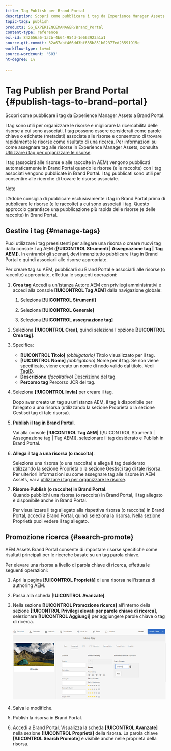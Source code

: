 ```yaml
---
title: Tag Publish per Brand Portal
description: Scopri come pubblicare i tag da Experience Manager Assets a Brand Portal.
topic-tags: publish
products: SG_EXPERIENCEMANAGER/Brand_Portal
content-type: reference
exl-id: 842656a6-1a2b-4b64-954d-1e663923a1a1
source-git-commit: 32a67abf466dd3bf635b851b02377ed23591915e
workflow-type: tm+mt
source-wordcount: '603'
ht-degree: 1%

---
```


# Tag Publish per Brand Portal {#publish-tags-to-brand-portal}

Scopri come pubblicare i tag da Experience Manager Assets a Brand Portal.

I tag sono utili per organizzare le risorse e migliorare la ricercabilità delle risorse a cui sono associati. I tag possono essere considerati come parole chiave o etichette (metadati) associate alle risorse e consentono di trovare rapidamente le risorse come risultato di una ricerca. Per informazioni su come assegnare tag alle risorse in Experience Manager Assets, consulta [Utilizzare i tag per organizzare le risorse](https://experienceleague.adobe.com/en/docs/experience-manager-65/content/assets/managing/organize-assets).

I tag (associati alle risorse e alle raccolte in AEM) vengono pubblicati automaticamente in Brand Portal quando le risorse (e le raccolte) con i tag associati vengono pubblicate in Brand Portal. I tag pubblicati sono utili per consentire alle ricerche di trovare le risorse associate.

>[!NOTE]
>
>L’Adobe consiglia di pubblicare esclusivamente i tag in Brand Portal prima di pubblicare le risorse (e le raccolte) a cui sono associati i tag. Questo approccio garantisce una pubblicazione più rapida delle risorse (e delle raccolte) in Brand Portal.

## Gestire i tag {#manage-tags}

Puoi utilizzare i tag preesistenti per allegare una risorsa o creare nuovi tag dalla console Tag AEM (**[!UICONTROL Strumenti | Assegnazione tag | Tag AEM]**). In entrambi gli scenari, devi innanzitutto pubblicare i tag in Brand Portal e quindi associarli alle risorse appropriate.

Per creare tag su AEM, pubblicarli su Brand Portal e associarli alle risorse (o raccolte) appropriate, effettua le seguenti operazioni:

1. **Crea tag**
Accedi a un&#39;istanza Autore AEM con privilegi amministrativi e accedi alla console **[!UICONTROL Tag AEM]** dalla navigazione globale:

   1. Seleziona **[!UICONTROL Strumenti]**

   1. Seleziona **[!UICONTROL Generale]**

   1. Seleziona **[!UICONTROL assegnazione tag]**

1. Seleziona **[!UICONTROL Crea]**, quindi seleziona l&#39;opzione **[!UICONTROL Crea tag]**.
1. Specifica:

   * **[!UICONTROL Titolo]**
     *(obbligatorio)* Titolo visualizzato per il tag.
   * **[!UICONTROL Nome]**
     *(obbligatorio)* Nome per il tag. Se non viene specificato, viene creato un nome di nodo valido dal titolo. Vedi [TagID](https://experienceleague.adobe.com/en/docs/experience-manager-65/content/implementing/developing/platform/tagging/framework).
   * **Descrizione**
     *(facoltativo)* Descrizione del tag.
   * **Percorso tag**
Percorso JCR del tag.

1. Seleziona **[!UICONTROL Invia]** per creare il tag.

   Dopo aver creato un tag su un’istanza AEM, il tag è disponibile per l’allegato a una risorsa (utilizzando la sezione Proprietà o la sezione Gestisci tag di tale risorsa).

1. **Publish il tag in Brand Portal**.

   Vai alla console **[!UICONTROL Tag AEM]** ([!UICONTROL Strumenti | Assegnazione tag | Tag AEM]), selezionare il tag desiderato e Publish in Brand Portal.

1. **Allega il tag a una risorsa (o raccolta)**.

   Seleziona una risorsa (o una raccolta) e allega il tag desiderato utilizzando la sezione Proprietà o la sezione Gestisci tag di tale risorsa. Per ulteriori informazioni su come assegnare tag alle risorse in AEM Assets, vai a [utilizzare i tag per organizzare le risorse](https://experienceleague.adobe.com/en/docs/experience-manager-65/content/assets/managing/organize-assets).

1. **Risorse Publish (o raccolte) in Brand Portal**.\
   Quando pubblichi una risorsa (o raccolta) in Brand Portal, il tag allegato è disponibile anche in Brand Portal.

   Per visualizzare il tag allegato alla rispettiva risorsa (o raccolta) in Brand Portal, accedi a Brand Portal, quindi seleziona la risorsa. Nella sezione Proprietà puoi vedere il tag allegato.

## Promozione ricerca {#search-promote}

AEM Assets Brand Portal consente di impostare risorse specifiche come risultati principali per le ricerche basate su un tag parola chiave.

Per elevare una risorsa a livello di parola chiave di ricerca, effettua le seguenti operazioni:

1. Apri la pagina **[!UICONTROL Proprietà]** di una risorsa nell&#39;istanza di authoring AEM.
1. Passa alla scheda **[!UICONTROL Avanzate]**.
1. Nella sezione **[!UICONTROL Promozione ricerca]** all&#39;interno della sezione **[!UICONTROL Privilegi elevati per parole chiave di ricerca]**, selezionare **[!UICONTROL Aggiungi]** per aggiungere parole chiave o tag di ricerca.

   ![](assets/search-promote.png)

1. Salva le modifiche.
1. Publish la risorsa in Brand Portal.
1. Accedi a Brand Portal. Visualizza la scheda **[!UICONTROL Avanzate]** nella sezione **[!UICONTROL Proprietà]** della risorsa.
La parola chiave **[!UICONTROL Search Promote]** è visibile anche nelle proprietà della risorsa.

